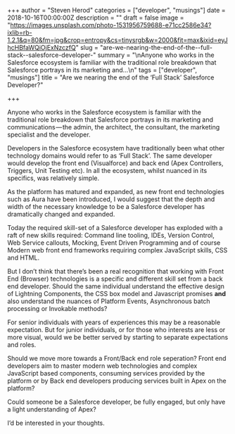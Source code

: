 +++
author = "Steven Herod"
categories = ["developer", "musings"]
date = 2018-10-16T00:00:00Z
description = ""
draft = false
image = "https://images.unsplash.com/photo-1531956759688-e71cc2586e34?ixlib=rb-1.2.1&q=80&fm=jpg&crop=entropy&cs=tinysrgb&w=2000&fit=max&ixid=eyJhcHBfaWQiOjExNzczfQ"
slug = "are-we-nearing-the-end-of-the--full-stack--salesforce-developer-"
summary = "\nAnyone who works in the Salesforce ecosystem is familiar with the traditional role breakdown that Salesforce portrays in its marketing and…\n"
tags = ["developer", "musings"]
title = "Are we nearing the end of the ‘Full Stack’ Salesforce Developer?"

+++


Anyone who works in the Salesforce ecosystem is familiar with the traditional role breakdown that Salesforce portrays in its marketing and communications — the admin, the architect, the consultant, the marketing specialist and the developer.

Developers in the Salesforce ecosystem have traditionally been what other technology domains would refer to as ‘Full Stack’. The same developer would develop the front end (Visualforce) and back end (Apex Controllers, Triggers, Unit Testing etc). In all the ecosystem, whilst nuanced in its specifics, was relatively simple.

As the platform has matured and expanded, as new front end technologies such as Aura have been introduced, I would suggest that the depth and width of the necessary knowledge to be a Salesforce developer has dramatically changed and expanded.

Today the required skill-set of a Salesforce developer has exploded with a raft of new skills required: Command line tooling, IDEs, Version Control, Web Service callouts, Mocking, Event Driven Programming and of course Modern web front end frameworks requiring complex JavaScript skills, CSS and HTML.

But I don’t think that there’s been a real recognition that working with Front End (Browser) technologies is a specific and different skill set from a back end developer. Should the same individual understand the effective design of Lightning Components, the CSS box model and Javascript promises **and** also understand the nuances of Platform Events, Asynchronous batch processing or Invokable methods?

For senior individuals with years of experiences this may be a reasonable expectation. But for junior individuals, or for those who interests are less or more visual, would we be better served by starting to separate expectations and roles.

Should we move more towards a Front/Back end role seperation? Front end developers aim to master modern web technologies and complex JavaScript based components, consuming services provided by the platform or by Back end developers producing services built in Apex on the platform?

Could someone be a Salesforce developer, be fully engaged, but only have a light understanding of Apex?

I’d be interested in your thoughts.

